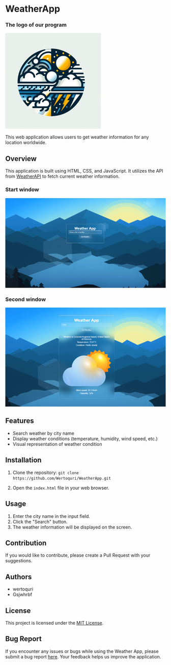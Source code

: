 # WeatherApp

### The logo of our program
![WeatherApp](images/weatherApp-icon.png)

This web application allows users to get weather information for any location worldwide.

## Overview

This application is built using HTML, CSS, and JavaScript. It utilizes the API from [WeatherAPI](https://www.weatherapi.com/) to fetch current weather information.


### Start window
![Overview1](images/Overview1.png)

### Second window
![Overview2](images/Overview2.png)

## Features

- Search weather by city name
- Display weather conditions (temperature, humidity, wind speed, etc.)
- Visual representation of weather condition

## Installation

1. Clone the repository: `git clone https://github.com/Wertoquri/WeatherApp.git`
   
2. Open the `index.html` file in your web browser.

## Usage

1. Enter the city name in the input field.
2. Click the "Search" button.
3. The weather information will be displayed on the screen.

## Contribution

If you would like to contribute, please create a Pull Request with your suggestions.

## Authors

- wertoquri
- Gsjwhrbf


## License

This project is licensed under the [MIT License](https://github.com/Wertoquri/WeatherApp/blob/main/LICENSE).


## Bug Report
If you encounter any issues or bugs while using the Weather App, please submit a bug report [here](/.github/ISSUE_TEMPLATE/bug_report.md). Your feedback helps us improve the application.
